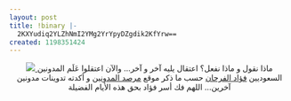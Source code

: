 ```yaml
---
layout: post
title: !binary |-
  2KXYudiq2YLZhNmI2YMg2YrYpyDZgdik2KfYrw==
created: 1198351424
---
```

<p align="center">
<a href="http://www.ammartalk.com/?p=164">
<img src="http://ammartalk.com/wp-content/uploads/2007/12/missing-fouad3.jpg" />
</a>
ماذا نقول و ماذا نفعل؟
اعتقال يليه آخر و آخر...
والآن اعتقلوا عَلَم المدونين السعوديين <a href="http://www.alfarhan.org/">فؤاد الفرحان</a> حسب ما ذكر موقع <a href="www.bloggers-observatory.org/archives/39">مرصد المدونين</a> و أكدته تدوينات مدونين آخرين...
اللهم فك أسر فؤاد بحق هذه الأيام الفضيلة
